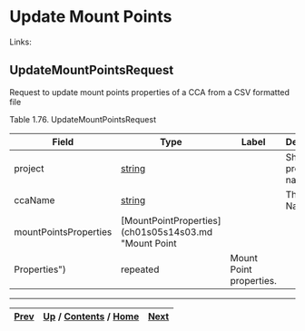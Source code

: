 
# Update Mount Points

Links:

## UpdateMountPointsRequest

Request to update mount points properties of a CCA from a CSV formatted file

Table 1.76. UpdateMountPointsRequest

Field| Type| Label| Description  
---|---|---|---  
project| [string](ch01s11.md "gRPC Scalar Value Types")|  | Sherlock project name.  
ccaName| [string](ch01s11.md "gRPC Scalar Value Types")|  | The CCA Name.  
mountPointsProperties| [MountPointProperties](ch01s05s14s03.md "Mount Point
Properties")|  repeated| Mount Point properties.  
  
  

* * *

[Prev](ch01s05s16s03.md) | [Up](ch01s05.md) / [Contents](index.md) / [Home](../../index.htm)|  [Next](ch01s05s17s02.md)  
---|---|---

